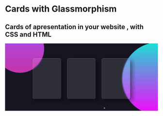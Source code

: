 # Cards with Glassmorphism

## Cards of apresentation in your website , with CSS and HTML  

<img src='glasscard.gif'>
